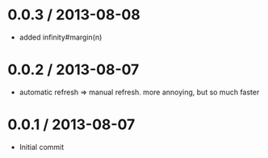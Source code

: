 
0.0.3 / 2013-08-08
==================

 * added infinity#margin(n)

0.0.2 / 2013-08-07
==================

 * automatic refresh => manual refresh. more annoying, but so much faster

0.0.1 / 2013-08-07
==================

 * Initial commit
